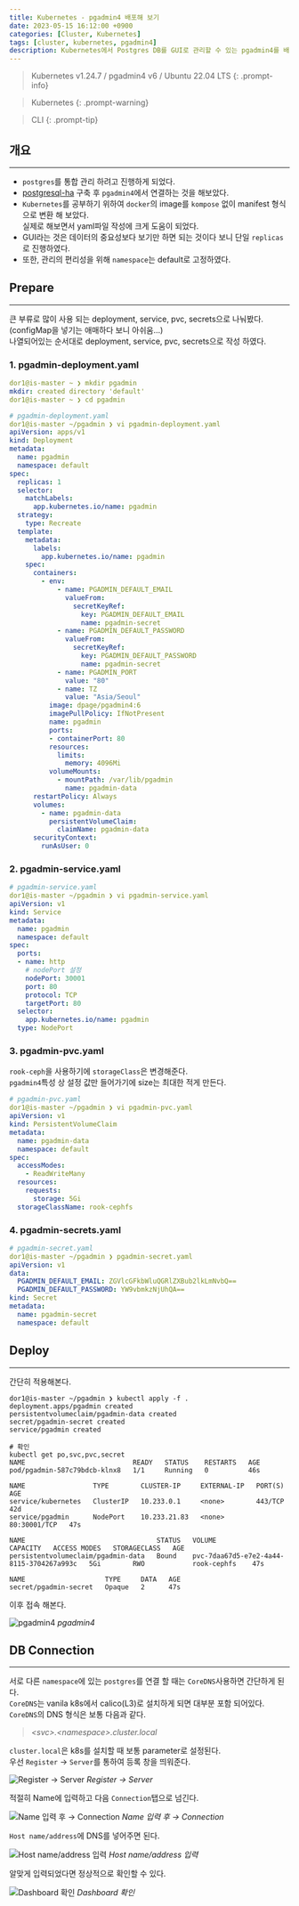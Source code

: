 ```yaml
---
title: Kubernetes - pgadmin4 배포해 보기
date: 2023-05-15 16:12:00 +0900
categories: [Cluster, Kubernetes]
tags: [cluster, kubernetes, pgadmin4]
description: Kubernetes에서 Postgres DB를 GUI로 관리할 수 있는 pgadmin4를 배포해 보았다.
---
```


>Kubernetes v1.24.7 / pgadmin4 v6 / Ubuntu 22.04 LTS
{: .prompt-info}

>Kubernetes
{: .prompt-warning}

>CLI
{: .prompt-tip}

## 개요
---

* `postgres`를 통합 관리 하려고 진행하게 되었다.
* [postgresql-ha](/posts/kubernetes-deploy_postgres-operator) 구축 후 `pgadmin4`에서 연결하는 것을 해보았다.
* `Kubernetes`를 공부하기 위하여 `docker`의 image를 `kompose` 없이 manifest 형식으로 변환 해 보았다.  
  실제로 해보면서 yaml파일 작성에 크게 도움이 되었다.
* GUI라는 것은 데이터의 중요성보다 보기만 하면 되는 것이다 보니 단일 `replicas`로 진행하였다.
* 또한, 관리의 편리성을 위해 `namespace`는 default로 고정하였다.

## Prepare
---

큰 부류로 많이 사용 되는 deployment, service, pvc, secrets으로 나눠봤다. (configMap을 넣기는 애매하다 보니 아쉬움…)  
나열되어있는 순서대로 deployment, service, pvc, secrets으로 작성 하였다.

### 1. pgadmin-deployment.yaml

```yaml
dor1@is-master ~ ❯ mkdir pgadmin
mkdir: created directory 'default'
dor1@is-master ~ ❯ cd pgadmin

# pgadmin-deployment.yaml
dor1@is-master ~/pgadmin ❯ vi pgadmin-deployment.yaml
apiVersion: apps/v1
kind: Deployment
metadata:
  name: pgadmin
  namespace: default
spec:
  replicas: 1
  selector:
    matchLabels:
      app.kubernetes.io/name: pgadmin
  strategy:
    type: Recreate
  template:
    metadata:
      labels:
        app.kubernetes.io/name: pgadmin
    spec:
      containers:
        - env:
            - name: PGADMIN_DEFAULT_EMAIL
              valueFrom:
                secretKeyRef:
                  key: PGADMIN_DEFAULT_EMAIL
                  name: pgadmin-secret
            - name: PGADMIN_DEFAULT_PASSWORD
              valueFrom:
                secretKeyRef:
                  key: PGADMIN_DEFAULT_PASSWORD
                  name: pgadmin-secret
            - name: PGADMIN_PORT
              value: "80"
            - name: TZ
              value: "Asia/Seoul"
          image: dpage/pgadmin4:6
          imagePullPolicy: IfNotPresent
          name: pgadmin
          ports:
          - containerPort: 80
          resources:
            limits:
              memory: 4096Mi
          volumeMounts:
            - mountPath: /var/lib/pgadmin
              name: pgadmin-data
      restartPolicy: Always
      volumes:
        - name: pgadmin-data
          persistentVolumeClaim:
            claimName: pgadmin-data
      securityContext:
        runAsUser: 0
```

### 2. pgadmin-service.yaml

```yaml
# pgadmin-service.yaml
dor1@is-master ~/pgadmin ❯ vi pgadmin-service.yaml
apiVersion: v1
kind: Service
metadata:
  name: pgadmin
  namespace: default
spec:
  ports:
  - name: http
    # nodePort 설정
    nodePort: 30001
    port: 80
    protocol: TCP
    targetPort: 80
  selector:
    app.kubernetes.io/name: pgadmin
  type: NodePort
```

### 3. pgadmin-pvc.yaml

`rook-ceph`을 사용하기에 `storageClass`은 변경해준다.  
`pgadmin4`특성 상 설정 값만 들어가기에 size는 최대한 적게 만든다.

```yaml
# pgadmin-pvc.yaml
dor1@is-master ~/pgadmin ❯ vi pgadmin-pvc.yaml
apiVersion: v1
kind: PersistentVolumeClaim
metadata:
  name: pgadmin-data
  namespace: default
spec:
  accessModes:
    - ReadWriteMany
  resources:
    requests:
      storage: 5Gi
  storageClassName: rook-cephfs
```

### 4. pgadmin-secrets.yaml

```yaml
# pgadmin-secret.yaml
dor1@is-master ~/pgadmin ❯ pgadmin-secret.yaml
apiVersion: v1
data:
  PGADMIN_DEFAULT_EMAIL: ZGVlcGFkbWluQGRlZXBub2lkLmNvbQ==
  PGADMIN_DEFAULT_PASSWORD: YW9vbmkzNjUhQA==
kind: Secret
metadata:
  name: pgadmin-secret
  namespace: default
```

## Deploy
---

간단히 적용해본다.

```shell
dor1@is-master ~/pgadmin ❯ kubectl apply -f .
deployment.apps/pgadmin created
persistentvolumeclaim/pgadmin-data created
secret/pgadmin-secret created
service/pgadmin created

# 확인
kubectl get po,svc,pvc,secret
NAME                           READY   STATUS    RESTARTS   AGE
pod/pgadmin-587c79bdcb-klnx8   1/1     Running   0          46s

NAME                 TYPE        CLUSTER-IP     EXTERNAL-IP   PORT(S)        AGE
service/kubernetes   ClusterIP   10.233.0.1     <none>        443/TCP        42d
service/pgadmin      NodePort    10.233.21.83   <none>        80:30001/TCP   47s

NAME                                 STATUS   VOLUME                                     CAPACITY   ACCESS MODES   STORAGECLASS   AGE
persistentvolumeclaim/pgadmin-data   Bound    pvc-7daa67d5-e7e2-4a44-8115-3704267a993c   5Gi        RWO            rook-cephfs    47s

NAME                    TYPE     DATA   AGE
secret/pgadmin-secret   Opaque   2      47s
```

이후 접속 해본다.

![pgadmin4](/assets/img/post/cluster/kubernetes/2023-05-15-kubernetes-deploy_pgadmin4/1.png)
_pgadmin4_

## DB Connection
---

서로 다른 `namespace`에 있는 `postgres`를 연결 할 때는 `CoreDNS`사용하면 간단하게 된다.  
`CoreDNS`는 vanila k8s에서 calico(L3)로 설치하게 되면 대부분 포함 되어있다.  
`CoreDNS`의 DNS 형식은 보통 다음과 같다.

>*\<svc>.\<namespace>.cluster.local*

`cluster.local`은 k8s를 설치할 때 보통 parameter로 설정된다.  
우선 `Register` → `Server`를 통하여 등록 창을 띄워준다.

![Register → Server](/assets/img/post/cluster/kubernetes/2023-05-15-kubernetes-deploy_pgadmin4/2.png)
_Register → Server_

적절히 Name에 입력하고 다음 `Connection`탭으로 넘긴다.

![Name 입력 후 → Connection](/assets/img/post/cluster/kubernetes/2023-05-15-kubernetes-deploy_pgadmin4/3.png)
_Name 입력 후 → Connection_

`Host name/address`에 DNS를 넣어주면 된다.

![Host name/address 입력](/assets/img/post/cluster/kubernetes/2023-05-15-kubernetes-deploy_pgadmin4/4.png)
_Host name/address 입력_

알맞게 입력되었다면 정상적으로 확인할 수 있다.

![Dashboard 확인](/assets/img/post/cluster/kubernetes/2023-05-15-kubernetes-deploy_pgadmin4/5.png)
_Dashboard 확인_